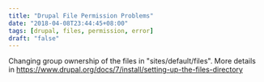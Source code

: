 ```yaml
---
title: "Drupal File Permission Problems"
date: "2018-04-08T23:44:45+08:00"
tags: [drupal, files, permission, error]
draft: "false"
---
```


Changing group ownership of the files in "sites/default/files". More details in https://www.drupal.org/docs/7/install/setting-up-the-files-directory
